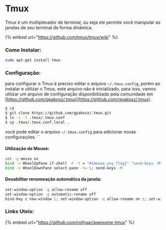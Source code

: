 # Tmux

Tmux é um multiplexador de terminal, ou seja ele permite você manipular as janelas de seu terminal de forma dinâmica.

{% embed url="https://github.com/tmux/tmux/wiki" %}

### Como Instalar:

```bash
sudo apt-get install tmux
```

### Configuração:

para configurar o Tmux é preciso editar o arquivo `~/.tmux.config`, porém ao instalar e utilizar o Tmux, este arquivo não é inicializado, para isso, vamos utilizar um arquivo de configuração disponibilizado pela comunidade em [https://github.com/gpakosz/.tmux](https://github.com/gpakosz/.tmux).

```bash
$ cd
$ git clone https://github.com/gpakosz/.tmux.git
$ ln -s -f .tmux/.tmux.conf
$ cp .tmux/.tmux.conf.local .
```

você pode editar o arquivo `~/.tmux.config` para adicionar novas configurações.  ``

#### Utilização de Mouse: 

```bash
set -g mouse on
bind -n WheelUpPane if-shell -F -t = "#{mouse_any_flag}" "send-keys -M" "if -Ft= '#{pane_in_mode}' 'send-keys -M' 'select-pane -t=; copy-mode -e; send-keys -M'"
bind -n WheelDownPane select-pane -t= \; send-keys -M
```

#### Desabilitar renomeação automática da janela:

```bash
set-window-option -g allow-rename off
set-window-option -g automatic-rename off
bind-key c new-window \; set-window-option -q allow-rename on \; set-window-option  -q automatic-rename on
```

### Links Uteis: 

{% embed url="https://github.com/rothgar/awesome-tmux" %}




